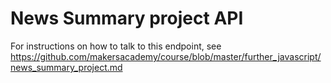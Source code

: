 # News Summary project API

For instructions on how to talk to this endpoint, see https://github.com/makersacademy/course/blob/master/further_javascript/news_summary_project.md
